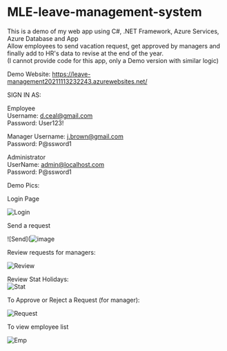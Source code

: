 # MLE-leave-management-system

This is a demo of my web app using C#, .NET Framework, Azure Services, Azure Database and App  
Allow employees to send vacation request, get approved by managers and finally add to HR's data to revise at the end of the year.  
(I cannot provide code for this app, only a Demo version with similar logic)  

Demo Website: https://leave-management20211113232243.azurewebsites.net/  

SIGN IN AS:  

Employee  
Username: d.ceal@gmail.com  
Password: User123!  

Manager
Username: j.brown@gmail.com  
Password: P@ssword1  

Administrator  
UserName:  admin@localhost.com  
Password: P@ssword1 

Demo Pics:

Login  Page  

![Login](https://user-images.githubusercontent.com/65566882/148587299-7f4d92f3-d03d-4054-bc1b-382fc23d96cb.PNG)  

Send a request  

![Send](![image](https://user-images.githubusercontent.com/65566882/148587725-072e7b78-eb60-4b3a-8f0d-18436d68ea07.png)  

Review requests for managers:  

![Review](https://user-images.githubusercontent.com/65566882/148587306-81b03c8c-0dd9-4886-98e0-afe4bbbb47e7.PNG)  


Review Stat Holidays:  
![Stat](https://user-images.githubusercontent.com/65566882/148587305-07fc692a-1680-4479-8b7a-edbc531da0d6.PNG)

To Approve or Reject a Request (for manager):  

![Request](https://user-images.githubusercontent.com/65566882/148587295-09e5271a-af51-4b23-8d9b-93bc33ffc504.PNG)  


To view employee list    

![Emp](https://user-images.githubusercontent.com/65566882/148587298-dc5d0fa7-34e6-4fc0-8b92-45411977558c.PNG)  

